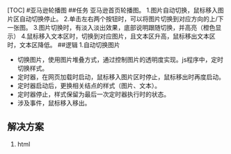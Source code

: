 [TOC]
#亚马逊轮播图
##任务
亚马逊首页轮播图。
1.图片自动切换，鼠标移入图片区自动切换停止。
2.单击左右两个按钮时，可以将图片切换到对应方向的上/下一张图。
3.图片切换时，有淡入淡出效果，底部说明跟随切换，并高亮（橙色显示）
4.鼠标移入文本区时，切换到对应图片，且文本区升高，鼠标移出文本区时，文本区降低。
##逻辑
1.自动切换图片
- 切换图片，使用图片堆叠方式，通过控制图片的透明度实现。js程序中，定时切换样式。
- 定时器，在网页加载时启动，鼠标移入图片区时停止，鼠标移出时再度启动。
- 定时器启动后，更换相关结点的样式（图片、文本）。
- 定时器停止，样式保留为最后一次定时器执行时的状态。
- 涉及事件，鼠标移入移出。
## 解决方案
1. html